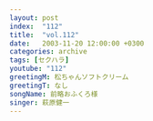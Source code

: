 ```yaml
---
layout: post
index:  "112"
title:  "vol.112"
date:   2003-11-20 12:00:00 +0300
categories: archive
tags: [セクハラ]
youtube: "112"
greetingM: 松ちゃんソフトクリーム
greetingT: なし
songName: 前略おふくろ様
singer: 萩原健一
---
```


